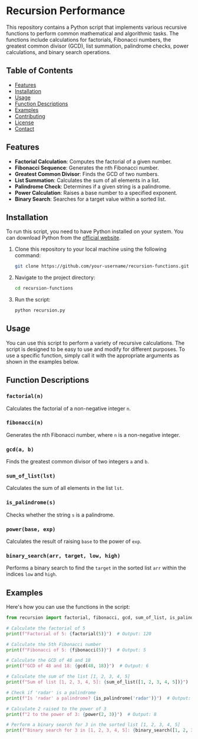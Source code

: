 
# Recursion Performance

This repository contains a Python script that implements various recursive functions to perform common mathematical and algorithmic tasks. The functions include calculations for factorials, Fibonacci numbers, the greatest common divisor (GCD), list summation, palindrome checks, power calculations, and binary search operations.

## Table of Contents

- [Features](#features)
- [Installation](#installation)
- [Usage](#usage)
- [Function Descriptions](#function-descriptions)
- [Examples](#examples)
- [Contributing](#contributing)
- [License](#license)
- [Contact](#contact)

## Features

- **Factorial Calculation**: Computes the factorial of a given number.
- **Fibonacci Sequence**: Generates the nth Fibonacci number.
- **Greatest Common Divisor**: Finds the GCD of two numbers.
- **List Summation**: Calculates the sum of all elements in a list.
- **Palindrome Check**: Determines if a given string is a palindrome.
- **Power Calculation**: Raises a base number to a specified exponent.
- **Binary Search**: Searches for a target value within a sorted list.

## Installation

To run this script, you need to have Python installed on your system. You can download Python from the [official website](https://www.python.org/downloads/).

1. Clone this repository to your local machine using the following command:

   ```bash
   git clone https://github.com/your-username/recursion-functions.git
   ```

2. Navigate to the project directory:

   ```bash
   cd recursion-functions
   ```

3. Run the script:

   ```bash
   python recursion.py
   ```

## Usage

You can use this script to perform a variety of recursive calculations. The script is designed to be easy to use and modify for different purposes. To use a specific function, simply call it with the appropriate arguments as shown in the examples below.

## Function Descriptions

### `factorial(n)`

Calculates the factorial of a non-negative integer `n`.

### `fibonacci(n)`

Generates the nth Fibonacci number, where `n` is a non-negative integer.

### `gcd(a, b)`

Finds the greatest common divisor of two integers `a` and `b`.

### `sum_of_list(lst)`

Calculates the sum of all elements in the list `lst`.

### `is_palindrome(s)`

Checks whether the string `s` is a palindrome.

### `power(base, exp)`

Calculates the result of raising `base` to the power of `exp`.

### `binary_search(arr, target, low, high)`

Performs a binary search to find the `target` in the sorted list `arr` within the indices `low` and `high`.

## Examples

Here's how you can use the functions in the script:

```python
from recursion import factorial, fibonacci, gcd, sum_of_list, is_palindrome, power, binary_search

# Calculate the factorial of 5
print(f"Factorial of 5: {factorial(5)}")  # Output: 120

# Calculate the 5th Fibonacci number
print(f"Fibonacci of 5: {fibonacci(5)}")  # Output: 5

# Calculate the GCD of 48 and 18
print(f"GCD of 48 and 18: {gcd(48, 18)}")  # Output: 6

# Calculate the sum of the list [1, 2, 3, 4, 5]
print(f"Sum of list [1, 2, 3, 4, 5]: {sum_of_list([1, 2, 3, 4, 5])}")  # Output: 15

# Check if 'radar' is a palindrome
print(f"Is 'radar' a palindrome? {is_palindrome('radar')}")  # Output: True

# Calculate 2 raised to the power of 3
print(f"2 to the power of 3: {power(2, 3)}")  # Output: 8

# Perform a binary search for 3 in the sorted list [1, 2, 3, 4, 5]
print(f"Binary search for 3 in [1, 2, 3, 4, 5]: {binary_search([1, 2, 3, 4, 5], 3, 0, 4)}")  # Output: 2
```

